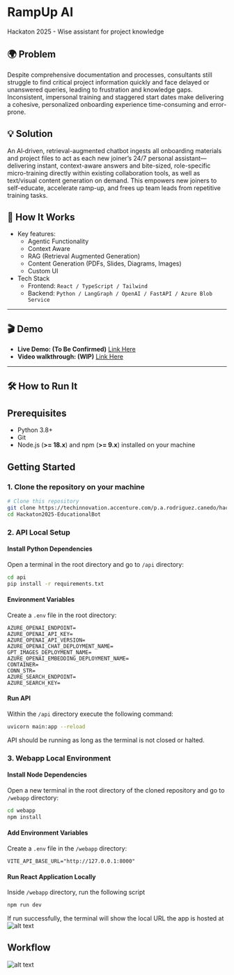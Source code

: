 # RampUp AI

Hackaton 2025 - Wise assistant for project knowledge

## 🌍 Problem

Despite comprehensive documentation and processes, consultants still struggle to find critical project information quickly and face delayed or unanswered queries, leading to frustration and knowledge gaps. Inconsistent, impersonal training and staggered start dates make delivering a cohesive, personalized onboarding experience time-consuming and error-prone.

## 💡 Solution

An AI‐driven, retrieval-augmented chatbot ingests all onboarding materials and project files to act as each new joiner’s 24/7 personal assistant—delivering instant, context-aware answers and bite-sized, role-specific micro-training directly within existing collaboration tools, as well as text/visual content generation on demand. This empowers new joiners to self-educate, accelerate ramp-up, and frees up team leads from repetitive training tasks.

## 🧠 How It Works

- Key features:
  - Agentic Functionality
  - Context Aware
  - RAG (Retrieval Augmented Generation)
  - Content Generation (PDFs, Slides, Diagrams, Images)
  - Custom UI
- Tech Stack
  - Frontend: `React / TypeScript / Tailwind`
  - Backend: `Python / LangGraph / OpenAI / FastAPI / Azure Blob Service`

---

## 🎬 Demo

- **Live Demo: (To Be Confirmed)** [Link Here](#)
- **Video walkthrough: (WIP)** [Link Here](#)

---

## 🛠️ How to Run It

## **Prerequisites**

- Python 3.8+
- Git
- Node.js (**>= 18.x**) and npm (**>= 9.x**) installed on your machine

## **Getting Started**

### 1. Clone the repository on your machine

```bash
# Clone this repository
git clone https://techinnovation.accenture.com/p.a.rodriguez.canedo/hackaton2025-educationalbot.git
cd Hackaton2025-EducationalBot
```

### 2. API Local Setup

#### Install Python Dependencies

Open a terminal in the root directory and go to `/api` directory:

```bash
cd api
pip install -r requirements.txt
```

#### Environment Variables

Create a `.env` file in the root directory:

```basic
AZURE_OPENAI_ENDPOINT=
AZURE_OPENAI_API_KEY=
AZURE_OPENAI_API_VERSION=
AZURE_OPENAI_CHAT_DEPLOYMENT_NAME=
GPT_IMAGES_DEPLOYMENT_NAME=
AZURE_OPENAI_EMBEDDING_DEPLOYMENT_NAME=
CONTAINER=
CONN_STR=
AZURE_SEARCH_ENDPOINT=
AZURE_SEARCH_KEY=
```

#### Run API

Within the `/api` directory execute the following command:

```bash
uvicorn main:app --reload
```

API should be running as long as the terminal is not closed or halted.

### 3. Webapp Local Environment

#### Install Node Dependencies

Open a new terminal in the root directory of the cloned repository and go to `/webapp` directory:

```bash
cd webapp
npm install
```

#### Add Environment Variables

Create a `.env` file in the `/webapp` directory:

```basic
VITE_API_BASE_URL="http://127.0.0.1:8000"
```

#### Run React Application Locally

Inside `/webapp` directory, run the following script

```bash
npm run dev
```

If run successfully, the terminal will show the local URL the app is hosted at
![alt text](image.png)

## Workflow

![alt text](image-1.png)

